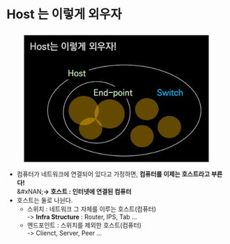 # Host 는 이렇게 외우자

##

<figure><img src="../../../../.gitbook/assets/image (9) (1) (1) (1) (1) (1) (1).png" alt=""><figcaption></figcaption></figure>

* 컴퓨터가 네트워크에 연결되어 있다고 가정하면, **컴퓨터를 이제는 호스트라고 부른다!**\
  &#xNAN;**-> 호스트 : 인터넷에 연결된 컴퓨터**
* 호스트는 둘로 나뉜다.
  * 스위치 : 네트워크 그 자체를 이루는 호스트(컴퓨터)\
    -> **Infra Structure** : Router, IPS, Tab ...
  * 엔드포인트 : 스위치를 제외한 호스트(컴퓨터)\
    -> Clienct, Server, Peer ...

